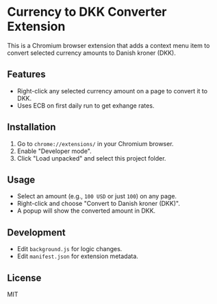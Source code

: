 # Currency to DKK Converter Extension

This is a Chromium browser extension that adds a context menu item to convert selected currency amounts to Danish kroner (DKK).

## Features
- Right-click any selected currency amount on a page to convert it to DKK.
- Uses ECB on first daily run to get exhange rates.

## Installation
1. Go to `chrome://extensions/` in your Chromium browser.
2. Enable "Developer mode".
3. Click "Load unpacked" and select this project folder.

## Usage
- Select an amount (e.g., `100 USD` or just `100`) on any page.
- Right-click and choose "Convert to Danish kroner (DKK)".
- A popup will show the converted amount in DKK.

## Development
- Edit `background.js` for logic changes.
- Edit `manifest.json` for extension metadata.

## License
MIT
